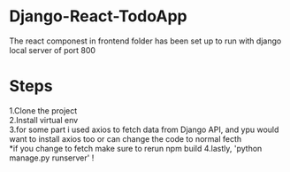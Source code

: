 # Django-React-TodoApp
The react componest in frontend folder has been set up to run with django local server of port 800

# Steps
<bold>1.Clone the project</bold><br>
<bold>2.Install virtual env</bold><br>
<bold>3.for some part i used axios to fetch data from Django API, and ypu would want to install axios too or can change the code to normal fecth</bold><br>
*if you change to fetch make sure to rerun npm build
<bold>4.lastly, 'python manage.py runserver' !</bold>


